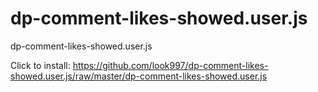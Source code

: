# dp-comment-likes-showed.user.js
dp-comment-likes-showed.user.js

Click to install:
https://github.com/look997/dp-comment-likes-showed.user.js/raw/master/dp-comment-likes-showed.user.js

